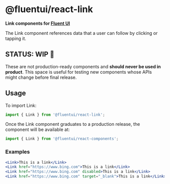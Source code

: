 # @fluentui/react-link

**Link components for [Fluent UI](https://dev.microsoft.com/fluentui)**

The Link component references data that a user can follow by clicking or tapping it.

## STATUS: WIP 🚧

These are not production-ready components and **should never be used in product**. This space is useful for testing new components whose APIs might change before final release.

## Usage

To import Link:

```js
import { Link } from '@fluentui/react-link';
```

Once the Link component graduates to a production release, the component will be available at:

```js
import { Link } from '@fluentui/react-components';
```

### Examples

```jsx
<Link>This is a link</Link>
<Link href="https://www.bing.com">This is a link</Link>
<Link href="https://www.bing.com" disabled>This is a link</Link>
<Link href="https://www.bing.com" target="_blank">This is a link</Link>
```
